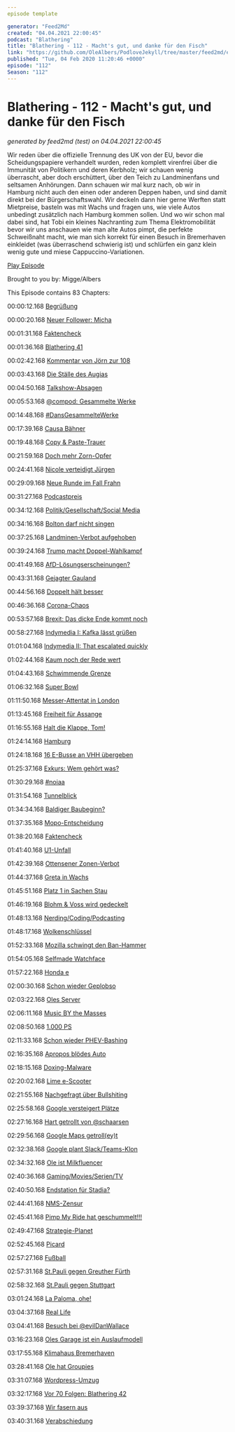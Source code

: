 ```yaml
---
episode template

generator: "Feed2Md"
created: "04.04.2021 22:00:45"
podcast: "Blathering"
title: "Blathering - 112 - Macht's gut, und danke für den Fisch"
link: "https://github.com/OleAlbers/PodloveJekyll/tree/master/feed2md/example/export/seasons/5/2020/2/Blathering - 112 - Macht's gut, und danke für den Fisch.md"
published: "Tue, 04 Feb 2020 11:20:46 +0000"
episode: "112"
Season: "112"
---
```


# Blathering - 112 - Macht's gut, und danke für den Fisch
_generated by feed2md (test) on 04.04.2021 22:00:45_

Wir reden über die offizielle Trennung des UK von der EU, bevor die Scheidungspapiere verhandelt wurden, reden komplett virenfrei über die Immunität von Politikern und deren Kerbholz; wir schauen wenig überrascht, aber doch erschüttert, über den Teich zu Landminenfans und seltsamen Anhörungen. Dann schauen wir mal kurz nach, ob wir in Hamburg nicht auch den einen oder anderen Deppen haben, und sind damit direkt bei der Bürgerschaftswahl. Wir deckeln dann hier gerne Werften statt Mietpreise, basteln was mit Wachs und fragen uns, wie viele Autos unbedingt zusätzlich nach Hamburg kommen sollen. Und wo wir schon mal dabei sind, hat Tobi ein kleines Nachranting zum Thema Elektromobilität bevor wir uns anschauen wie man alte Autos pimpt, die perfekte Schweißnaht macht, wie man sich korrekt für einen Besuch in Bremerhaven einkleidet (was überraschend schwierig ist) und schlürfen ein ganz klein wenig gute und miese Cappuccino-Variationen.

[Play Episode](https://www.blathering.de/podlove/file/1106/s/feed/c/mp3/blathering_112.mp3)

Brought to you by: Migge/Albers

This Episode contains 83 Chapters:


00:00:12.168 [Begrüßung]()

00:00:20.168 [Neuer Follower: Micha](https://twitter.com/HummerMicha)

00:01:31.168 [Faktencheck]()

00:01:36.168 [Blathering 41](https://sendegate.de/t/bastelecke-das-hmc660-mit-48v-betreiben-fuer-1/3274)

00:02:42.168 [Kommentar von Jörn zur 108](https://www.blathering.de/2020/01/blathering-108-der-trumpel-im-porzellanladen/#comment-38)

00:03:43.168 [Die Ställe des Augias](https://de.wikipedia.org/wiki/Augias)

00:04:50.168 [Talkshow-Absagen](https://twitter.com/sibelschick/status/1222096258992500736)

00:05:53.168 [@compod: Gesammelte Werke](https://twitter.com/search?q=(from%3Acompod)%20(%40blathering_pod)%20until%3A2020-02-04%20since%3A2020-01-27&src=typed_query&f=live)

00:14:48.168 [#DansGesammelteWerke](https://twitter.com/search?q=(from%3Aevildanwallace)%20(%40blathering_pod)%20until%3A2020-01-28%20since%3A2020-01-20&src=typed_query&f=live)

00:17:39.168 [Causa Bähner](https://www.rundschau-online.de/region/koeln/schuss-in-koeln-porz-hans-josef-baehner-aeussert-sich-erstmals-33830990)

00:19:48.168 [Copy & Paste-Trauer](https://www.standardmedia.co.ke/sports/article/2001358184/ronaldo-and-luis-figo-bashed-after-they-posted-identical-messages-to-mourn-kobe-bryant-s-death)

00:21:59.168 [Doch mehr Zorn-Opfer](https://www.tagesschau.de/ausland/verletztenzahlen-irak-angriff-iran-101.html)

00:24:41.168 [Nicole verteidigt Jürgen](https://www.t-online.de/digital/id_87233354/nicole-diekmann-ueber-empoerung-im-netz-die-nervige-lust-am-missverstehen.html)

00:29:09.168 [Neue Runde im Fall Frahn](https://taz.de/Daniel-Frahn-bei-SV-Babelsberg-03/!5661788/)

00:31:27.168 [Podcastpreis](https://twitter.com/MircoFr/status/1222807995408691202)

00:34:12.168 [Politik/Gesellschaft/Social Media]()

00:34:16.168 [Bolton darf nicht singen](https://www.tagesschau.de/ausland/impeachment-trump-bolton-senat-103.html)

00:37:25.168 [Landminen-Verbot aufgehoben](https://www.faz.net/aktuell/politik/trumps-praesidentschaft/warum-donald-trump-obamas-landminen-verbot-aufhebt-16611874.html)

00:39:24.168 [Trump macht Doppel-Wahlkampf](https://www.t-online.de/nachrichten/id_87238244/nahost-konflikt-donald-trumps-friedensplan-ist-zum-scheitern-verurteilt.html)

00:41:49.168 [AfD-Lösungserscheinungen?](https://taz.de/Bundestagsabgeordnete-tritt-aus/!5660624/)

00:43:31.168 [Gejagter Gauland](https://www.sueddeutsche.de/politik/gauland-bundestag-1.4777823)

00:44:56.168 [Doppelt hält besser](https://www.sueddeutsche.de/politik/cdu-strenz-aserbaidschan-lintner-1.4778138)

00:46:36.168 [Corona-Chaos](https://www.pnp.de/lokales/landkreis_traunstein/3572496_Toedliches-Borna-Virus-So-koennen-sich-Menschen-davor-schuetzen.html)

00:53:57.168 [Brexit: Das dicke Ende kommt noch](https://www.youtube.com/watch?v=bBq2kNse9l8)

00:58:27.168 [Indymedia I: Kafka lässt grüßen](https://www.spiegel.de/politik/deutschland/indymedia-bundesgericht-bestaetigt-verbot-a-bc8d3966-d12e-40c1-8dff-e7d161913d0f)

01:01:04.168 [Indymedia II: That escalated quickly](https://taz.de/Rechtsextremismus-in-Niedersachsen/!5657218/)

01:02:44.168 [Kaum noch der Rede wert](https://www.derstandard.at/story/2000113944528/deutsche-polizei-befreite-fluechtlinge-aus-sattelschlepper)

01:04:43.168 [Schwimmende Grenze](https://twitter.com/tagesschau/status/1222890652066693127)

01:06:32.168 [Super Bowl](https://www.youtube.com/watch?v=g2ERWFMLptw)

01:11:50.168 [Messer-Attentat in London](https://www.derstandard.at/story/2000114100427/attentaeter-von-london-war-offenbar-verurteilter-islamist)

01:13:45.168 [Freiheit für Assange](https://www.heise.de/newsticker/meldung/Assange-UN-Folterexperte-wirft-Behoerden-konstruierte-Vergewaltigung-vor-4652122.html)

01:16:55.168 [Halt die Klappe, Tom!](https://www.neues-deutschland.de/artikel/1132176.klima-holocaust-leider-kein-fake.html)

01:24:14.168 [Hamburg]()

01:24:18.168 [16 E-Busse an VHH übergeben](https://vhhbus.de/16-ecitaros-offiziell-an-vhh-uebergeben/)

01:25:37.168 [Exkurs: Wem gehört was?](https://de.wikipedia.org/wiki/HGV_(Unternehmen))

01:30:29.168 [#noiaa](https://twitter.com/stammtischphilo/status/1222580840938590213)

01:31:54.168 [Tunnelblick](https://twitter.com/stammtischphilo/status/1223236896526163970)

01:34:34.168 [Baldiger Baubeginn?](https://twitter.com/tmigge/status/1222810686423797760)

01:37:35.168 [Mopo-Entscheidung](https://www.hamburg1.de/nachrichten/43709/Funke_will_mopo_de_nicht_kaufen.html)

01:38:20.168 [Faktencheck](https://www.hamburg.de/basfi/stellungnahmen/13539164/stellungnahme-2020-28-01-haferbloecken/)

01:41:40.168 [U1-Unfall](https://www.hamburg1.de/nachrichten/43699/U1_faehrt_wieder_durchgaengig.html)

01:42:39.168 [Ottensener Zonen-Verbot](https://www.hamburg1.de/nachrichten/43682/Wie_geht_es_in_Ottensen_weiter.html)

01:44:37.168 [Greta in Wachs](https://www.hamburg1.de/nachrichten/43676/Thunberg_im_Panoptikum_angekommen.html)

01:45:51.168 [Platz 1 in Sachen Stau](https://www.hamburg1.de/nachrichten/43670/Hamburg_in_Stau_Ranking_auf_Platz_eins.html)

01:46:19.168 [Blohm & Voss wird gedeckelt](https://www.hamburg1.de/nachrichten/43680/Neuer_Blickfang_fuer_Hamburgs_Hafen.html)

01:48:13.168 [Nerding/Coding/Podcasting]()

01:48:17.168 [Wolkenschlüssel](https://twitter.com/stammtischphilo/status/1222158355453698049)

01:52:33.168 [Mozilla schwingt den Ban-Hammer](https://www.zdnet.de/88376348/mozilla-verbannt-in-zwei-wochen-mehr-als-200-schaedliche-firefox-add-ons/)

01:54:05.168 [Selfmade Watchface](https://twitter.com/stammtischphilo/status/1222239367500062720)

01:57:22.168 [Honda e](https://www.youtube.com/watch?v=BZbAti0ZAjk)

02:00:30.168 [Schon wieder Geplobso](https://www.derstandard.at/story/2000113609796/under-armour-macht-smarte-waage-ab-april-dumm)

02:03:22.168 [Oles Server](https://twitter.com/stammtischphilo/status/1223012835875336193)

02:06:11.168 [Music BY the Masses](https://stackoverflow.blog/2020/01/29/the-live-coding-language-that-lets-you-be-an-actual-rock-star/?cb=1)

02:08:50.168 [1.000 PS](https://www.t-online.de/auto/neuvorstellungen/id_87258078/umstrittener-xxl-offroader-der-hummer-kehrt-zurueck.html)

02:11:33.168 [Schon wieder PHEV-Bashing](https://www.theguardian.com/business/2020/feb/02/car-industry-could-see-price-war-on-hybrid-vehicles-in-2020-emissions-fines)

02:16:35.168 [Apropos blödes Auto](https://twitter.com/goldengateblond/status/1224009001790107649)

02:18:15.168 [Doxing-Malware](https://www.zdnet.de/88376448/maze-ransomware-hintermaenner-erpressen-opfer-mit-datenleaks/)

02:20:02.168 [Lime e-Scooter](https://www.golem.de/news/mikromobilitaet-lime-will-e-scooter-nutzer-vom-buergersteig-vertreiben-2001-146343.html)

02:21:55.168 [Nachgefragt über Bullshiting](http://nachgefragt-podcast.de/2019/08/14/ngf026-thema-bullshit-in-der-wirtschaft/)

02:25:58.168 [Google versteigert Plätze](https://www.golem.de/news/android-duckduckgo-verlangt-aenderungen-an-der-suchmaschinenauswahl-2001-146355.html)

02:27:16.168 [Hart getrollt von @schaarsen](https://twitter.com/schaarsen/status/1223929067302543360)

02:29:56.168 [Google Maps getroll(ey)t](http://www.simonweckert.com/googlemapshacks.html)

02:32:38.168 [Google plant Slack/Teams-Klon](https://www.golem.de/news/teamchatsoftware-google-will-alternative-zu-teams-und-slack-anbieten-2001-146361.html)

02:34:32.168 [Ole ist Milkfluencer](https://www.youtube.com/watch?v=LKkdtjTnWb4)

02:40:36.168 [Gaming/Movies/Serien/TV]()

02:40:50.168 [Endstation für Stadia?](https://www.youtube.com/watch?v=xyGuK6cR33E)

02:44:41.168 [NMS-Zensur](https://twitter.com/stammtischphilo/status/1223763628278591488)

02:45:41.168 [Pimp My Ride hat geschummelt!!!](https://www.youtube.com/watch?v=GX79IILLDlE)

02:49:47.168 [Strategie-Planet](https://twitter.com/stammtischphilo/status/1222651950044516352)

02:52:45.168 [Picard](https://twitter.com/TheTrekCentral/status/1224063689566957570)

02:57:27.168 [Fußball]()

02:57:31.168 [St.Pauli gegen Greuther Fürth](https://www.fcstpauli.com/news/der-fc-st-pauli-verliert-auftaktspiel-bei-greuther-fuerth-mit-0-3-1920/)

02:58:32.168 [St.Pauli gegen Stuttgart](https://www.stefangroenveld.de/2020/wenig-fehler-gegen-stuttgart/)

03:01:24.168 [La Paloma, ohe!](http://www.fussball.de/spiel/paloma-3-condor-3/-/spiel/0290URKG6S000000VS5489B3VV7J5NHE#!/)

03:04:37.168 [Real Life]()

03:04:41.168 [Besuch bei @evilDanWallace](https://twitter.com/tmigge/status/1223339093343506432)

03:16:23.168 [Oles Garage ist ein Auslaufmodell](https://twitter.com/stammtischphilo/status/1222509016892485632)

03:17:55.168 [Klimahaus Bremerhaven](https://www.klimahaus-bremerhaven.de/)

03:28:41.168 [Ole hat Groupies](https://twitter.com/stammtischphilo/status/1223016580658946050)

03:31:07.168 [Wordpress-Umzug](https://wphelp.de/wordpress-multisite)

03:32:17.168 [Vor 70 Folgen: Blathering 42](https://www.blathering.de/2018/01/blathering-042-blathering-goes-retro/)

03:39:37.168 [Wir fasern aus]()

03:40:31.168 [Verabschiedung]()


